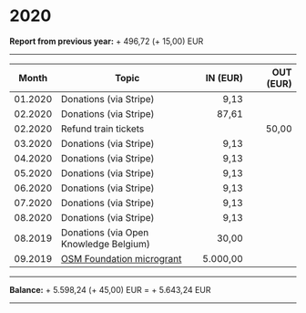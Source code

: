 # 2020

**Report from previous year:** + 496,72 (+ 15,00) EUR

---

| Month   | Topic                                  |    IN (EUR) |   OUT (EUR) |
| ------- | -------------------------------------- | ----------: | ----------: |
| 01.2020 | Donations (via Stripe)                 |        9,13 |             |
| 02.2020 | Donations (via Stripe)                 |       87,61 |             |
| 02.2020 | Refund train tickets                   |             |       50,00 |
| 03.2020 | Donations (via Stripe)                 |        9,13 |             |
| 04.2020 | Donations (via Stripe)                 |        9,13 |             |
| 05.2020 | Donations (via Stripe)                 |        9,13 |             |
| 06.2020 | Donations (via Stripe)                 |        9,13 |             |
| 07.2020 | Donations (via Stripe)                 |        9,13 |             |
| 08.2020 | Donations (via Stripe)                 |        9,13 |             |
| 08.2019 | Donations (via Open Knowledge Belgium) |       30,00 |             |
| 09.2019 | [OSM Foundation microgrant](https://wiki.openstreetmap.org/wiki/Microgrants/Microgrants_2020/Proposal/Road_Completion_project)              |    5.000,00 |             |

---

**Balance:** + 5.598,24 (+ 45,00) EUR = + 5.643,24 EUR

---
